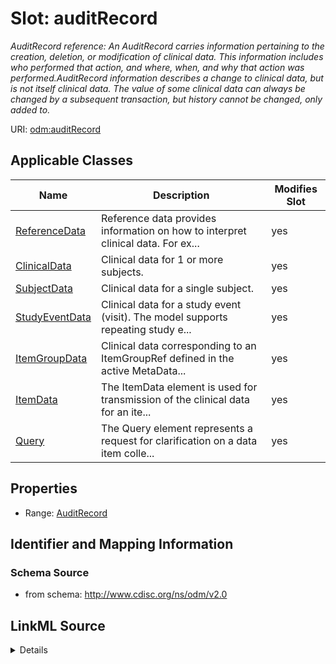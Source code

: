 # Slot: auditRecord


_AuditRecord reference: An AuditRecord carries information pertaining to the creation, deletion, or modification of clinical data. This information includes who performed that action, and where, when, and why that action was performed.AuditRecord information describes a change to clinical data, but is not itself clinical data. The value of some clinical data can always be changed by a subsequent transaction, but history cannot be changed, only added to._



URI: [odm:auditRecord](http://www.cdisc.org/ns/odm/v2.0/auditRecord)



<!-- no inheritance hierarchy -->




## Applicable Classes

| Name | Description | Modifies Slot |
| --- | --- | --- |
[ReferenceData](ReferenceData.md) | Reference data provides information on how to interpret clinical data. For ex... |  yes  |
[ClinicalData](ClinicalData.md) | Clinical data for 1 or more subjects. |  yes  |
[SubjectData](SubjectData.md) | Clinical data for a single subject. |  yes  |
[StudyEventData](StudyEventData.md) | Clinical data for a study event (visit). The model supports repeating study e... |  yes  |
[ItemGroupData](ItemGroupData.md) | Clinical data corresponding to an ItemGroupRef defined in the active MetaData... |  yes  |
[ItemData](ItemData.md) | The ItemData element is used for transmission of the clinical data for an ite... |  yes  |
[Query](Query.md) | The Query element represents a request for clarification on a data item colle... |  yes  |







## Properties

* Range: [AuditRecord](AuditRecord.md)





## Identifier and Mapping Information







### Schema Source


* from schema: http://www.cdisc.org/ns/odm/v2.0




## LinkML Source

<details>
```yaml
name: auditRecord
description: 'AuditRecord reference: An AuditRecord carries information pertaining
  to the creation, deletion, or modification of clinical data. This information includes
  who performed that action, and where, when, and why that action was performed.AuditRecord
  information describes a change to clinical data, but is not itself clinical data.
  The value of some clinical data can always be changed by a subsequent transaction,
  but history cannot be changed, only added to.'
from_schema: http://www.cdisc.org/ns/odm/v2.0
rank: 1000
alias: auditRecord
domain_of:
- ReferenceData
- ClinicalData
- SubjectData
- StudyEventData
- ItemGroupData
- ItemData
- Query
range: AuditRecord

```
</details>